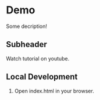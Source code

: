 # Demo 

Some decription!

## Subheader

Watch tutorial on youtube.

## Local Development

1. Open index.html in your browser.